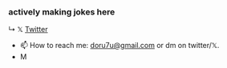### actively making jokes here

↳
𝕏 [Twitter](https://twitter.com/dorutu_) 


- 📫 How to reach me: doru7u@gmail.com or dm on twitter/𝕏.
- M

